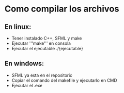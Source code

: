 # Como compilar los archivos
## En linux:
* Tener instalado C++, SFML y make
* Ejecutar '''make''' en consola
* Ejecutar el ejecutable ./{ejecutable}
## En windows:
* SFML ya esta en el repositorio
* Copiar el comando del makefile y ejecutarlo en CMD
* Ejecutar el .exe

